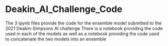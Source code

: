 # Deakin_AI_Challenge_Code
The 3 ipynb files provide the code for the ensemble model submitted to the 2021 Deakin-Simpsons AI challenge
There is a notebook providing the code used in each of the models as well as a notebook providing the code used to concatenate the two models into an ensemble
